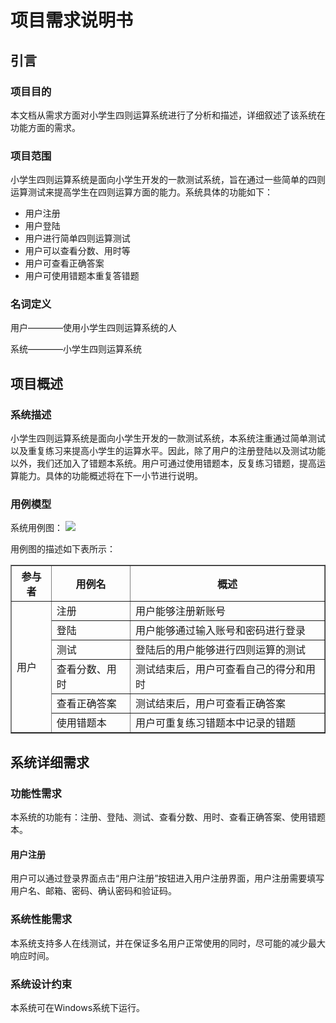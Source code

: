 # 项目需求说明书 #

## 引言 ##

### 项目目的 ###

本文档从需求方面对小学生四则运算系统进行了分析和描述，详细叙述了该系统在功能方面的需求。

### 项目范围 ###

小学生四则运算系统是面向小学生开发的一款测试系统，旨在通过一些简单的四则运算测试来提高学生在四则运算方面的能力。系统具体的功能如下：

- 用户注册
- 用户登陆
- 用户进行简单四则运算测试
- 用户可以查看分数、用时等
- 用户可查看正确答案
- 用户可使用错题本重复答错题

### 名词定义 ###

用户————使用小学生四则运算系统的人

系统————小学生四则运算系统

## 项目概述 ##

### 系统描述 ###
小学生四则运算系统是面向小学生开发的一款测试系统，本系统注重通过简单测试以及重复练习来提高小学生的运算水平。因此，除了用户的注册登陆以及测试功能以外，我们还加入了错题本系统。用户可通过使用错题本，反复练习错题，提高运算能力。具体的功能概述将在下一小节进行说明。

### 用例模型 ###

系统用例图：
![](http://i.imgur.com/BmJJBn9.png)

用例图的描述如下表所示：

<table class="table table-striped table-condensed" border="1" cellspacing="0" align="center">
	<tr>
	   <th>参与者</th><th>用例名</th><th>概述</th>
	</tr>	
	<tr>
	  <td rowspan="6">用户</td><td>注册</td><td>用户能够注册新账号</td>
	</tr>
	<tr>
	  <td>登陆</td><td>用户能够通过输入账号和密码进行登录</td>
	</tr>
	<tr>
	  <td> 测试</td><td>登陆后的用户能够进行四则运算的测试</td>
	</tr>
	<tr>
	  <td>查看分数、用时</td><td>测试结束后，用户可查看自己的得分和用时</td>
	</tr>
	<tr>
	  <td>查看正确答案</td><td>测试结束后，用户可查看正确答案</td>
	</tr>
	<tr>
	  <td> 使用错题本</td><td>用户可重复练习错题本中记录的错题</td>
	</tr>
</table>

## 系统详细需求 ##

### 功能性需求 ###

本系统的功能有：注册、登陆、测试、查看分数、用时、查看正确答案、使用错题本。

#### 用户注册 ####

用户可以通过登录界面点击“用户注册”按钮进入用户注册界面，用户注册需要填写用户名、邮箱、密码、确认密码和验证码。

### 系统性能需求 ###

本系统支持多人在线测试，并在保证多名用户正常使用的同时，尽可能的减少最大响应时间。

### 系统设计约束 ###

本系统可在Windows系统下运行。
